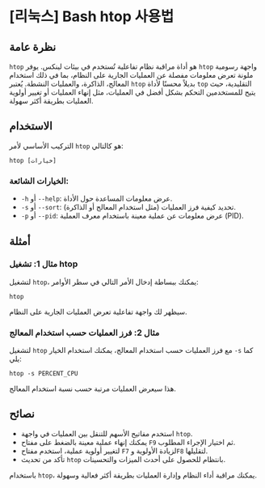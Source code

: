 # [리눅스] Bash htop 사용법

## نظرة عامة
`htop` هو أداة مراقبة نظام تفاعلية تُستخدم في بيئات لينكس. يوفر `htop` واجهة رسومية ملونة تعرض معلومات مفصلة عن العمليات الجارية على النظام، بما في ذلك استخدام المعالج، الذاكرة، والعمليات النشطة. يُعتبر `htop` بديلاً محسنًا لأداة `top` التقليدية، حيث يتيح للمستخدمين التحكم بشكل أفضل في العمليات، مثل إنهاء العمليات أو تغيير أولوية العمليات بطريقة أكثر سهولة.

## الاستخدام
التركيب الأساسي لأمر `htop` هو كالتالي:
```
htop [خيارات]
```
### الخيارات الشائعة:
- `-h` أو `--help`: عرض معلومات المساعدة حول الأداة.
- `-s` أو `--sort`: تحديد كيفية فرز العمليات (مثل استخدام المعالج أو الذاكرة).
- `-p` أو `--pid`: عرض معلومات عن عملية معينة باستخدام معرف العملية (PID).

## أمثلة
### مثال 1: تشغيل htop
لتشغيل `htop`، يمكنك ببساطة إدخال الأمر التالي في سطر الأوامر:
```
htop
```
سيظهر لك واجهة تفاعلية تعرض العمليات الجارية على النظام.

### مثال 2: فرز العمليات حسب استخدام المعالج
لتشغيل `htop` مع فرز العمليات حسب استخدام المعالج، يمكنك استخدام الخيار `-s` كما يلي:
```
htop -s PERCENT_CPU
```
هذا سيعرض العمليات مرتبة حسب نسبة استخدام المعالج.

## نصائح
- استخدم مفاتيح الأسهم للتنقل بين العمليات في واجهة `htop`.
- يمكنك إنهاء عملية معينة بالضغط على مفتاح `F9` ثم اختيار الإجراء المطلوب.
- لتغيير أولوية عملية، استخدم مفتاح `F7` لزيادة الأولوية و`F8` لتقليلها.
- تأكد من تحديث `htop` بانتظام للحصول على أحدث الميزات والتحسينات.

باستخدام `htop`، يمكنك مراقبة أداء النظام وإدارة العمليات بطريقة أكثر فعالية وسهولة.